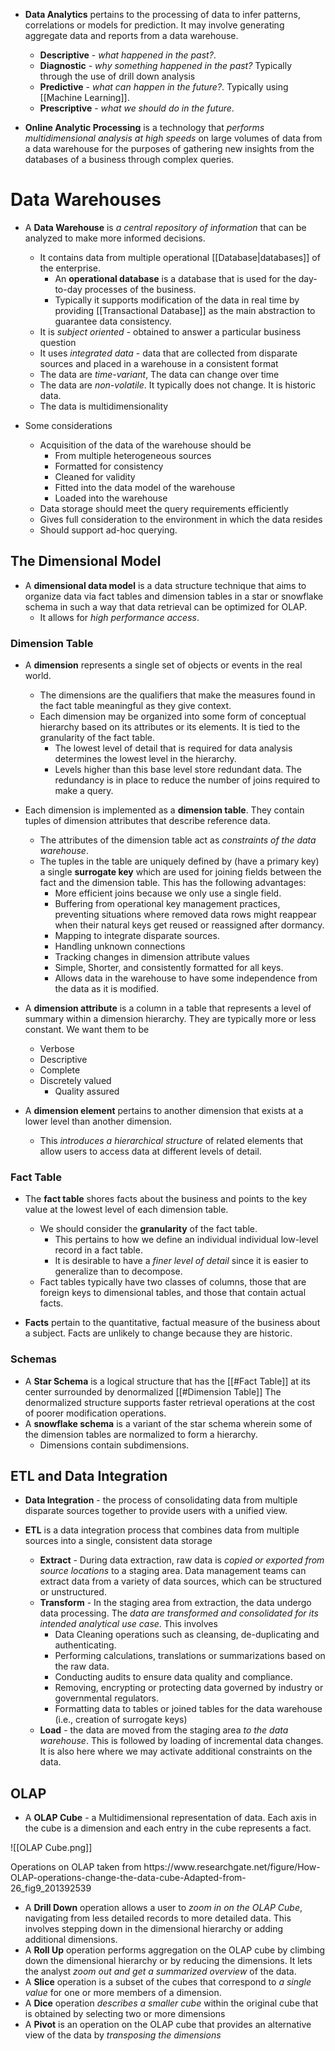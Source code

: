 * **Data Analytics** pertains to the processing of data to infer patterns, correlations or models for prediction. It may involve generating aggregate data and reports from a data warehouse.
	* **Descriptive** -  *what happened in the past?*. 
	* **Diagnostic** - *why something happened in the past?*  Typically through the use of drill down analysis
	* **Predictive** - *what can happen in the future?*. Typically using [[Machine Learning]].
	* **Prescriptive** - *what we should do in the future*. 

* **Online Analytic Processing** is a technology that *performs multidimensional analysis at high speeds* on large volumes of data from a data warehouse for the purposes of gathering new insights from the databases of a business through complex queries.
# Data Warehouses 
* A **Data Warehouse** is *a central repository of information* that can be analyzed to make more informed decisions.  
	* It contains data from multiple operational [[Database|databases]] of the enterprise. 
		* An **operational database** is a database that is used for the day-to-day processes of the business. 
		* Typically it supports modification of the data in real time by providing [[Transactional Database]] as the main abstraction to guarantee data consistency. 
	* It is *subject oriented* - obtained to answer a particular business question
	* It uses *integrated data* - data that are collected from disparate sources and placed in a warehouse in a consistent format 
	* The data are *time-variant*, The data can change over time 
	* The data are *non-volatile*. It typically does not change. It is historic data.
	* The data is multidimensionality 

* Some considerations 
	* Acquisition of the data of the warehouse should be 
		* From multiple heterogeneous sources 
		* Formatted for consistency 
		* Cleaned for validity 
		* Fitted into the data model of the warehouse
		* Loaded into the warehouse 
	* Data storage should meet the query requirements efficiently 
	* Gives full consideration to the environment in which the data resides
	* Should support ad-hoc querying.

## The Dimensional Model 
* A **dimensional data model** is a data structure technique that aims to organize data via fact tables and dimension tables in a star or snowflake schema in such a way that data retrieval can be optimized for OLAP.  
	* It allows for *high performance access*. 

### Dimension Table
* A **dimension** represents a single set of objects or events in the real world. 
	* The dimensions are the qualifiers that make the measures found in the fact table meaningful as they give context. 
	* Each dimension may be organized into some form of conceptual hierarchy based on its attributes or its elements. It is tied to the granularity of the fact table. 
		* The lowest level of detail that is required for data analysis determines the lowest level in the hierarchy.
		* Levels higher than this base level store redundant data. The redundancy is in place to reduce the number of joins required to make a query.

* Each dimension is implemented as a **dimension table**. They contain tuples of dimension attributes that describe reference data.  
	* The attributes of the dimension table act as *constraints of the data warehouse*. 
	* The tuples in the table are uniquely defined by (have a primary key) a single **surrogate key** which are used for joining fields between the fact and the dimension table.  This has the following advantages:
		*  More efficient joins because we only use a single field.
		* Buffering from operational key management practices, preventing situations where removed data rows might reappear when their natural keys get reused or reassigned after dormancy.
		* Mapping to integrate disparate sources.
		* Handling unknown connections
		* Tracking changes in dimension attribute values
		* Simple, Shorter, and consistently formatted for all keys.
		* Allows data in the  warehouse to have some independence from the data as it is modified.

* A **dimension attribute** is a column in a table that represents a level of summary within a dimension hierarchy. They are typically more or less constant. We want them to be 
	* Verbose 
	* Descriptive 
	* Complete 
	* Discretely valued 
		* Quality assured

* A **dimension element** pertains to another dimension that exists at a lower level than another dimension. 
	* This *introduces a hierarchical structure* of related elements that allow users to access data at different levels of detail.

### Fact Table 
* The **fact table** shores facts about the business and points to the key value at the lowest level of each dimension table. 
	* We should consider the **granularity** of the fact table. 
		* This pertains to how we define an individual individual low-level record in a fact table. 
		* It is desirable to have a *finer level of detail* since it is easier to generalize than to decompose.
	* Fact tables typically have two classes of columns, those that are foreign keys to dimensional tables, and those that contain actual facts. 

* **Facts** pertain to the quantitative, factual measure of the business about a subject. Facts are unlikely to change because they are historic.

### Schemas 
* A **Star Schema** is a logical structure that has the [[#Fact Table]] at its center surrounded by denormalized [[#Dimension Table]] The denormalized structure supports faster retrieval operations at the cost of poorer modification operations.
* A **snowflake schema** is a variant of the star schema wherein some of the dimension tables are normalized to form a hierarchy.
	* Dimensions contain subdimensions. 

## ETL  and Data Integration 
* **Data Integration** - the process of consolidating data from multiple disparate sources together to provide users with a unified view.

* **ETL** is a data integration process that combines data from multiple sources into a single, consistent data storage 
	* **Extract** - During data extraction, raw data is *copied or exported from source locations* to a staging area. Data management teams can extract data from a variety of data sources, which can be structured or unstructured.
	* **Transform** - In the staging area from extraction, the data undergo data processing. The *data are transformed and consolidated for its intended analytical use case*. This involves 
		* Data Cleaning operations such as cleansing, de-duplicating and authenticating.
		* Performing calculations, translations or summarizations based on the raw data. 
		* Conducting audits to ensure data quality and compliance.
		* Removing, encrypting or protecting data governed by industry or governmental regulators.
		* Formatting data to tables or joined tables for the data warehouse (i.e., creation of surrogate keys)
	* **Load** - the data are moved from the staging area *to the data warehouse*. This is followed by loading of incremental data changes. It is also here where we may activate additional constraints on the data. 

## OLAP 
* A **OLAP Cube** -  a Multidimensional representation of data. Each axis in the cube is a dimension and each entry in the cube represents a fact.

![[OLAP Cube.png]]
<figcaption> Operations on OLAP  taken from  https://www.researchgate.net/figure/How-OLAP-operations-change-the-data-cube-Adapted-from-26_fig9_201392539 </figcaption>

* A **Drill Down** operation allows a user to *zoom in on the OLAP Cube*, navigating from less detailed records to more detailed data. This involves stepping down in the dimensional hierarchy or adding additional dimensions.
* A **Roll Up** operation performs aggregation on the OLAP cube by climbing down the dimensional hierarchy or by reducing the dimensions. It lets the analyst *zoom out and get a summarized overview* of the data. 
* A **Slice** operation is a subset of the cubes that correspond to *a single value* for one or more members of a dimension.
* A **Dice** operation *describes a smaller cube* within the original cube that is obtained by selecting two or more dimensions 
* A **Pivot** is an operation on the OLAP cube that provides an alternative view of the data by *transposing the dimensions*